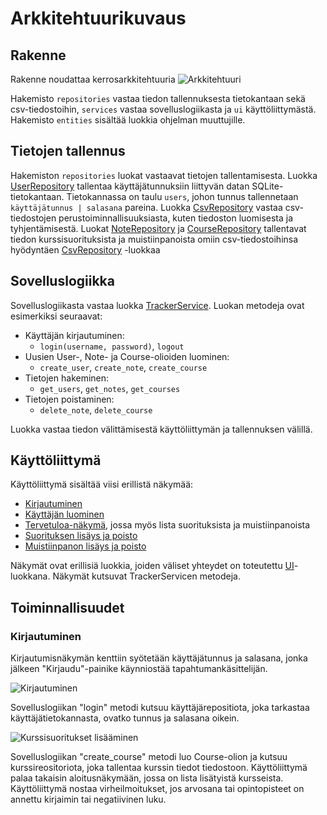 # Arkkitehtuurikuvaus
## Rakenne
Rakenne noudattaa kerrosarkkitehtuuria
![Arkkitehtuuri](https://user-images.githubusercontent.com/80783887/117005417-e8555600-acef-11eb-8dc1-76fc6185da9a.png)

Hakemisto `repositories` vastaa tiedon tallennuksesta tietokantaan sekä csv-tiedostoihin, `services` vastaa sovelluslogiikasta ja `ui` käyttöliittymästä. Hakemisto `entities` sisältää luokkia ohjelman muuttujille.
## Tietojen tallennus
Hakemiston `repositories` luokat vastaavat tietojen tallentamisesta. Luokka [UserRepository](../src/repositories/user_repository.py) tallentaa käyttäjätunnuksiin liittyvän datan SQLite-tietokantaan. Tietokannassa on taulu `users`, johon tunnus tallennetaan `käyttäjätunnus | salasana` pareina. Luokka [CsvRepository](../src/repositories/csv_repository.py) vastaa csv-tiedostojen perustoiminnallisuuksiasta, kuten tiedoston luomisesta ja tyhjentämisestä. Luokat [NoteRepository](../src/repositories/note_repository.py) ja [CourseRepository](../src/repositories/course_repository.py) tallentavat tiedon kurssisuorituksista ja muistiinpanoista omiin csv-tiedostoihinsa hyödyntäen [CsvRepository](../src/repositories/csv_repository.py) -luokkaa 
## Sovelluslogiikka
Sovelluslogiikasta vastaa luokka [TrackerService](../src/services/tracker_service.py). 
Luokan metodeja ovat esimerkiksi seuraavat:
- Käyttäjän kirjautuminen:
  - `login(username, password)`, `logout`
- Uusien User-, Note- ja Course-olioiden luominen:
  - `create_user`, `create_note`, `create_course`
- Tietojen hakeminen:
  - `get_users`, `get_notes`, `get_courses`
- Tietojen poistaminen:
  - `delete_note`, `delete_course`
 
Luokka vastaa tiedon välittämisestä käyttöliittymän ja tallennuksen välillä.
## Käyttöliittymä

Käyttöliittymä sisältää viisi erillistä näkymää:

- [Kirjautuminen](../src/ui/login_view.py)
- [Käyttäjän luominen](../src/ui/create_view.py)
- [Tervetuloa-näkymä](../src/ui/user_view.py), jossa myös lista suorituksista ja muistiinpanoista
- [Suorituksen lisäys ja poisto](../src/ui/add_course_view.py)
- [Muistiinpanon lisäys ja poisto](../src/ui/add_note_view.py)

Näkymät ovat erillisiä luokkia, joiden väliset yhteydet on toteutettu [UI](../src/ui/ui.py)-luokkana. Näkymät kutsuvat TrackerServicen metodeja.
## Toiminnallisuudet
### Kirjautuminen
Kirjautumisnäkymän kenttiin syötetään käyttäjätunnus ja salasana, jonka jälkeen "Kirjaudu"-painike käynniostää tapahtumankäsittelijän.

![Kirjautuminen](https://user-images.githubusercontent.com/80783887/115996379-a3db0380-a5e7-11eb-829f-104a34221397.png)

Sovelluslogiikan "login" metodi kutsuu käyttäjärepositiota, joka tarkastaa käyttäjätietokannasta, ovatko tunnus ja salasana oikein. 

![Kurssisuoritukset lisääminen](https://user-images.githubusercontent.com/80783887/117972023-4955dd00-b333-11eb-9da7-a57786fc31ab.png)

Sovelluslogiikan "create_course" metodi luo Course-olion ja kutsuu kurssireositoriota, joka tallentaa kurssin tiedot tiedostoon. Käyttöliittymä palaa takaisin aloitusnäkymään, jossa on lista lisätyistä kursseista. Käyttöliittymä nostaa virheilmoitukset, jos arvosana tai opintopisteet on annettu kirjaimin tai negatiivinen luku.

